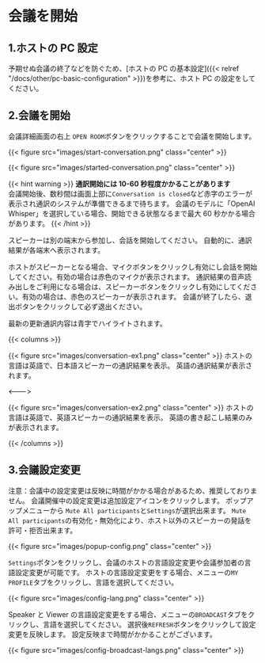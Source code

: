 # 会議を開始

## 1.ホストの PC 設定

予期せぬ会議の終了などを防ぐため、[ホストの PC の基本設定]({{< relref "/docs/other/pc-basic-configuration" >}})を参考に、ホスト PC の設定をしてください。

## 2.会議を開始

会議詳細画面の右上 `OPEN ROOM`ボタンをクリックすることで会議を開始します。

{{< figure src="images/start-conversation.png" class="center" >}}

{{< figure src="images/started-conversation.png" class="center" >}}

{{< hint warning >}}
**通訳開始には 10-60 秒程度かかることがあります**  
会議開始後、数秒間は画面上部に`Conversation is closed`など赤字のエラーが表示され通訳のシステムが準備できるまで待ちます。
会議のモデルに「OpenAI Whisper」を選択している場合、開始できる状態なるまで最大 60 秒かかる場合があります。
{{< /hint >}}

スピーカーは別の端末から参加し、会話を開始してください。
自動的に、通訳結果が各端末へ表示されます。

ホストがスピーカーとなる場合、マイクボタンをクリックし有効にし会話を開始してください。有効の場合は赤色のマイクが表示されます。
通訳結果の音声読み出しをご利用になる場合は、スピーカーボタンをクリックし有効にしてください。有効の場合は、赤色のスピーカーが表示されます。
会議が終了したら、退出ボタンをクリックして必ず退出ください。

最新の更新通訳内容は青字でハイライトされます。

{{< columns >}}

{{< figure src="images/conversation-ex1.png"  class="center" >}}
ホストの言語は英語で、日本語スピーカーの通訳結果を表示。
英語の通訳結果が表示されます。

<--->

{{< figure src="images/conversation-ex2.png" class="center" >}}
ホストの言語は英語で、英語スピーカーの通訳結果を表示。
英語の書き起こし結果のみが表示されます。

{{< /columns >}}

## 3.会議設定変更

注意：会議中の設定変更は反映に時間がかかる場合があるため、推奨しておりません。
会議開催中の設定変更は追加設定アイコンをクリックします。
ポップアップメニューから `Mute All participants`と`Settings`が選択出来ます。
`Mute All participants`の有効化・無効化により、ホスト以外のスピーカーの発話を許可・拒否出来ます。

{{< figure src="images/popup-config.png" class="center" >}}

`Settings`ボタンをクリックし、会議のホストの言語設定変更や会議参加者の言語設定変更が可能です。
ホストの言語設定変更をする場合、メニューの`MY PROFILE`タブをクリックし、言語を選択してください。

{{< figure src="images/config-lang.png" class="center" >}}

Speaker と Viewer の言語設定変更をする場合、メニューの`BROADCAST`タブをクリックし、言語を選択してください。
選択後`REFRESH`ボタンをクリックして設定変更を反映します。
設定反映まで時間がかかることがございます。

{{< figure src="images/config-broadcast-langs.png" class="center" >}}

